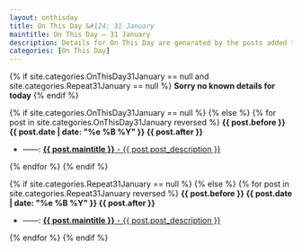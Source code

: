 ```yaml
---
layout: onthisday
title: On This Day &#124; 31 January
maintitle: On This Day — 31 January
description: Details for On This Day are genarated by the posts added to the website so the content is subject to changes/updates over time.
categories: [On This Day]
---
```


{% if site.categories.OnThisDay31January == null and site.categories.Repeat31January == null %}
<strong>Sorry no known details for today</strong>
{% endif %}

{% if site.categories.OnThisDay31January == null %}
{% else %}
{% for post in site.categories.OnThisDay31January reversed %}
<strong>{{ post.before }} {{ post.date | date: "%e %B %Y" }} {{ post.after }}</strong>
<ul>
<li> ——: <a href="{{ post.url }}"><strong>{{ post.maintitle }}</strong> - {{ post.post_description }}</a></li>
</ul>
{% endfor %}
{% endif %}

{% if site.categories.Repeat31January == null %}
{% else %}
{% for post in site.categories.Repeat31January reversed %}
<strong>{{ post.before }} {{ post.date | date: "%e %B %Y" }} {{ post.after }}</strong>
<ul>
<li> ——: <a href="{{ post.url }}"><strong>{{ post.maintitle }}</strong> - {{ post.post_description }}</a></li>
</ul>
{% endfor %}
{% endif %}
